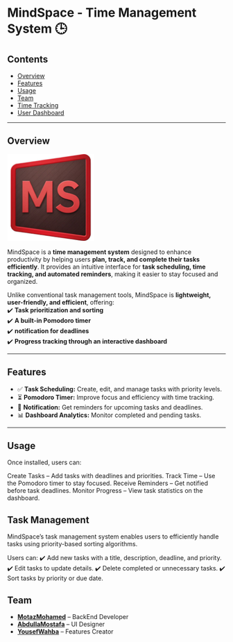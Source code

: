 # **MindSpace - Time Management System** 🕒  

## **Contents**  
- [Overview](#overview)  
- [Features](#features)  
- [Usage](#usage)  
- [Team](#team)  
- [Time Tracking](#time-tracking)  
- [User Dashboard](#user-dashboard)   

---





## **Overview**  
<img src="https://github.com/0xMotazMohamed/MindSpace-Time_Management_System/blob/main/Logo.jpg?raw=true" alt="MindSpace Logo" width="200" height="200">

MindSpace is a **time management system** designed to enhance productivity by helping users **plan, track, and complete their tasks efficiently**. It provides an intuitive interface for **task scheduling, time tracking, and automated reminders**, making it easier to stay focused and organized.  

Unlike conventional task management tools, MindSpace is **lightweight, user-friendly, and efficient**, offering:  
✔️ **Task prioritization and sorting**  
✔️ **A built-in Pomodoro timer**  
✔️ **notification for deadlines**  
✔️ **Progress tracking through an interactive dashboard**  

---

## **Features**  
- ✅ **Task Scheduling:** Create, edit, and manage tasks with priority levels.  
- ⏳ **Pomodoro Timer:** Improve focus and efficiency with time tracking.  
- 🔔 **Notification:** Get reminders for upcoming tasks and deadlines.  
- 📊 **Dashboard Analytics:** Monitor completed and pending tasks.  
---
## **Usage**  
Once installed, users can:

Create Tasks – Add tasks with deadlines and priorities.
Track Time – Use the Pomodoro timer to stay focused.
Receive Reminders – Get notified before task deadlines.
Monitor Progress – View task statistics on the dashboard.
## **Task Management**  
MindSpace’s task management system enables users to efficiently handle tasks using priority-based sorting algorithms.

Users can:
✔️ Add new tasks with a title, description, deadline, and priority.
✔️ Edit tasks to update details.
✔️ Delete completed or unnecessary tasks.
✔️ Sort tasks by priority or due date.

## **Team**  
- **[MotazMohamed](https://github.com/0xMotazMohamed)** – BackEnd Developer  
- **[AbdullaMostafa](https://github.com/AbdullahMostafa24)** – UI Designer  
- **[YousefWahba](https://github.com/yousefiwahba)** – Features Creator  



